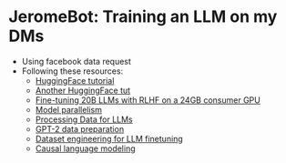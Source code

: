 # JeromeBot: Training an LLM on my DMs

* Using facebook data request
* Following these resources:
    * [HuggingFace tutorial](https://huggingface.co/docs/transformers/training)
    * [Another HuggingFace tut](https://huggingface.co/docs/transformers/v4.15.0/custom_datasets)
    * [Fine-tuning 20B LLMs with RLHF on a 24GB consumer GPU](https://huggingface.co/blog/trl-peft)
    * [Model parallelism](https://huggingface.co/docs/transformers/v4.17.0/en/parallelism)
    * [Processing Data for LLMs](https://wandb.ai/wandb_gen/llm-data-processing/reports/Processing-Data-for-Large-Language-Models--VmlldzozMDg4MTM2)
    * [GPT-2 data preparation](https://rowlando13.medium.com/everything-gpt-2-4-data-preparation-514cb62f9f3b)
    * [Dataset engineering for LLM finetuning](https://www.flowrite.com/blog/dataset-engineering-llm-finetuning)
    * [Causal language modeling](https://huggingface.co/docs/transformers/tasks/language_modeling)
